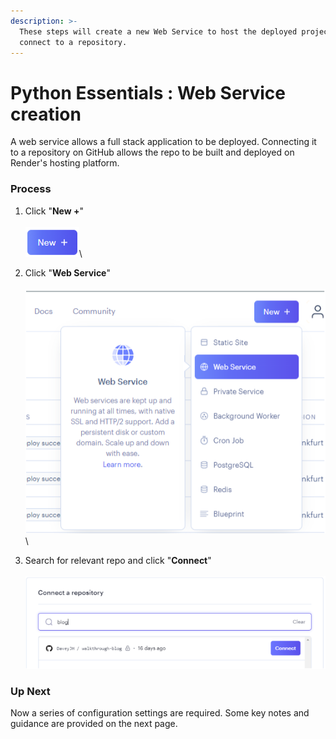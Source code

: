 ```yaml
---
description: >-
  These steps will create a new Web Service to host the deployed project and
  connect to a repository.
---
```


# Python Essentials : Web Service creation

A web service allows a full stack application to be deployed. Connecting it to a repository on GitHub allows the repo to be built and deployed on Render's hosting platform.

### Process

1. Click "**New +**"\
   \
   ![new button](<../../.gitbook/assets/new.png>)\

2. Click "**Web Service**"\
   \
   ![web service menu item highlighted](../../.gitbook/assets/web-service.png)\

3. Search for relevant repo and click "**Connect**"\
   \
   ![a text input and search results](../../.gitbook/assets/connect.png)

### Up Next

Now a series of configuration settings are required. Some key notes and guidance are provided on the next page.

